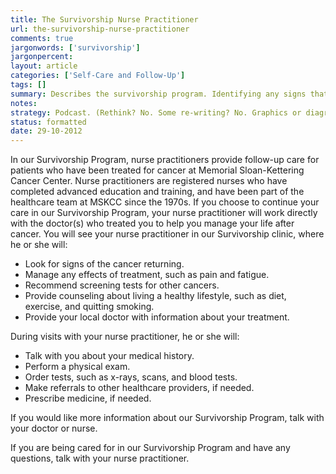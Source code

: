 ```yaml
---
title: The Survivorship Nurse Practitioner
url: the-survivorship-nurse-practitioner
comments: true
jargonwords: ['survivorship']
jargonpercent:
layout: article
categories: ['Self-Care and Follow-Up']
tags: []
summary: Describes the survivorship program. Identifying any signs that cancer is returning, describes visits from the survivorship NP. 
notes:
strategy: Podcast. (Rethink? No. Some re-writing? No. Graphics or diagrams? No. Photography? No. Podcast or audio? Yes. Video? No)
status: formatted 
date: 29-10-2012
---
```

In our Survivorship Program, nurse practitioners provide follow-up care for patients who have been treated for cancer at Memorial Sloan-Kettering Cancer Center. Nurse practitioners are registered nurses who have completed advanced education and training, and have been part of the healthcare team at MSKCC since the 1970s.
If you choose to continue your care in our Survivorship Program, your nurse practitioner will work directly with the doctor(s) who treated you to help you manage your life after cancer. You will see your nurse practitioner in our Survivorship clinic, where he or she will:

* Look for signs of the cancer returning.
* Manage any effects of treatment, such as pain and fatigue.
* Recommend screening tests for other cancers.
* Provide counseling about living a healthy lifestyle, such as diet, exercise, and quitting smoking. 
* Provide your local doctor with information about your treatment.

During visits with your nurse practitioner, he or she will:

* Talk with you about your medical history.
* Perform a physical exam.
* Order tests, such as x-rays, scans, and blood tests.
* Make referrals to other healthcare providers, if needed. 
* Prescribe medicine, if needed.

If you would like more information about our Survivorship Program, talk with your doctor or nurse.

If you are being cared for in our Survivorship Program and have any questions, talk with your nurse practitioner.